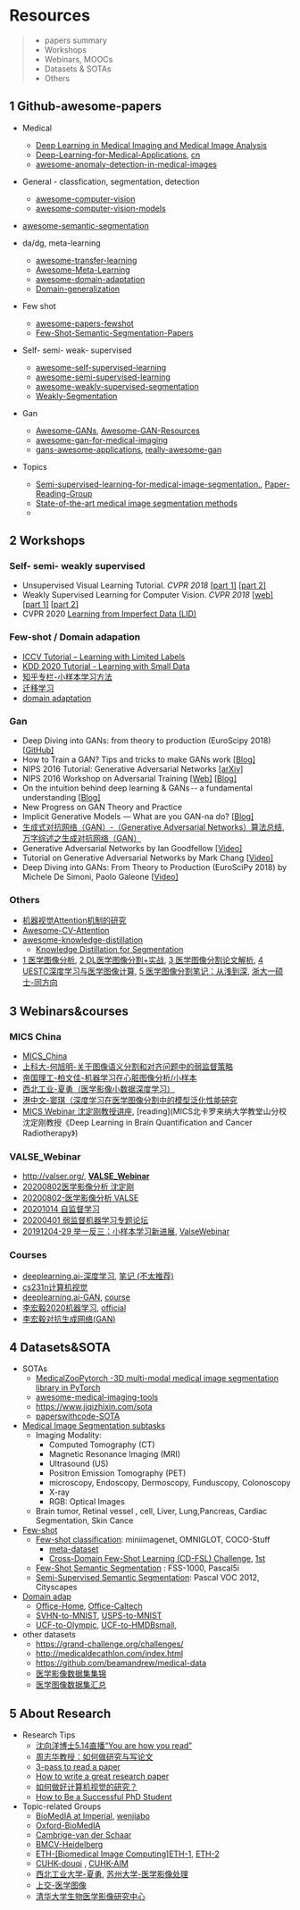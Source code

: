 # Resources

> - papers summary
> - Workshops
> - Webinars, MOOCs
> - Datasets & SOTAs
> - Others



## 1 Github-awesome-papers

- Medical 
  - [Deep Learning in Medical Imaging and Medical Image Analysis](https://github.com/shawnyuen/DeepLearningInMedicalImagingAndMedicalImageAnalysis)
  - [Deep-Learning-for-Medical-Applications](https://github.com/albarqouni/Deep-Learning-for-Medical-Applications), [cn](https://mp.weixin.qq.com/s/pu663z8xTBwmgHACIor_Fg)
  - [awesome-anomaly-detection-in-medical-images](https://github.com/ClancyZhou/awesome-anomaly-detection-in-medical-images)
- General - classfication, segmentation, detection
  - [awesome-computer-vision](https://github.com/jbhuang0604/awesome-computer-vision)
  - [awesome-computer-vision-models](https://github.com/nerox8664/awesome-computer-vision-models)
- [awesome-semantic-segmentation](https://github.com/mrgloom/awesome-semantic-segmentation)
- da/dg, meta-learning
  - [awesome-transfer-learning](https://github.com/artix41/awesome-transfer-learning)
  - [Awesome-Meta-Learning](https://github.com/sudharsan13296/Awesome-Meta-Learning)
  - [awesome-domain-adaptation](https://github.com/zhaoxin94/awesome-domain-adaptation)
  - [Domain-generalization](https://github.com/amber0309/Domain-generalization)
- Few shot
  - [awesome-papers-fewshot](https://github.com/Duan-JM/awesome-papers-fewshot)
  - [Few-Shot-Semantic-Segmentation-Papers](https://github.com/xiaomengyc/Few-Shot-Semantic-Segmentation-Papers)
- Self- semi- weak- supervised
  - [awesome-self-supervised-learning](https://github.com/jason718/awesome-self-supervised-learning)
  - [awesome-semi-supervised-learning](https://github.com/yassouali/awesome-semi-supervised-learning)
  - [awesome-weakly-supervised-segmentation](https://github.com/YimingCuiCuiCui/awesome-weakly-supervised-segmentation)
  - [Weakly-Segmentation](https://github.com/kevinlee9/Semantic-Segmentation#webly)
- Gan 
  - [Awesome-GANs](https://github.com/kozistr/Awesome-GANs), [Awesome-GAN-Resources ](https://github.com/sarvasvkulpati/Awesome-GAN-Resources)
  - [awesome-gan-for-medical-imaging](https://github.com/xinario/awesome-gan-for-medical-imaging)
  - [gans-awesome-applications](https://github.com/nashory/gans-awesome-applications), [really-awesome-gan](https://github.com/nightrome/really-awesome-gan)

- Topics
  - [Semi-supervised-learning-for-medical-image-segmentation.](https://github.com/HiLab-git/SSL4MIS), [Paper-Reading-Group](https://github.com/HiLab-git/Paper-Reading-Group)
  - [State-of-the-art medical image segmentation methods](https://github.com/JunMa11/SOTA-MedSeg)
  - 

## 2 Workshops

### Self- semi- weakly supervised

- Unsupervised Visual Learning Tutorial. *CVPR 2018* [[part 1\]](https://www.youtube.com/watch?v=gSqmUOAMwcc) [[part 2\]](https://www.youtube.com/watch?v=BijK_US6A0w)
- Weakly Supervised Learning for Computer Vision. *CVPR 2018* [[web\]](https://hbilen.github.io/wsl-cvpr18.github.io/) [[part 1\]](https://www.youtube.com/watch?v=bXfZFmE8cjo) [[part 2\]](https://www.youtube.com/watch?v=FetNp6f19IM)
- CVPR 2020 [Learning from Imperfect Data (LID)](https://lidchallenge.github.io/) 




### Few-shot / Domain adapation

- [ICCV Tutorial – Learning with Limited Labels](https://sites.google.com/view/learning-with-limited-data/home)
- [KDD 2020 Tutorial - Learning with Small Data](https://www.bilibili.com/video/BV1jz4y1f7RR?from=search&seid=14434392480920990539)
- [知乎专栏-小样本学习方法](https://zhuanlan.zhihu.com/c_1258398000180768768)
- [迁移学习](https://www.zhihu.com/column/c_189875310)
- [domain adaptation](https://www.zhihu.com/topic/20169165/hot)



### Gan

- Deep Diving into GANs: from theory to production (EuroScipy 2018) [[GitHub\]](https://github.com/zurutech/gans-from-theory-to-production)
- How to Train a GAN? Tips and tricks to make GANs work [[Blog\]](https://github.com/soumith/ganhacks)
- NIPS 2016 Tutorial: Generative Adversarial Networks [[arXiv\]](https://arxiv.org/abs/1701.00160)
- NIPS 2016 Workshop on Adversarial Training [[Web\]](https://sites.google.com/site/nips2016adversarial/) [[Blog\]](http://www.inference.vc/my-summary-of-adversarial-training-nips-workshop/)
- On the intuition behind deep learning & GANs -- a fundamental understanding [[Blog\]](https://blog.waya.ai/introduction-to-gans-a-boxing-match-b-w-neural-nets-b4e5319cc935)
- New Progress on GAN Theory and Practice 
- Implicit Generative Models — What are you GAN-na do? [[Blog\]](https://casmls.github.io/general/2017/05/24/ligm.html)
- [生成式对抗网络（GAN）-（Generative Adversarial Networks）算法总结](https://blog.csdn.net/weixin_44474718/article/details/106445766), [万字综述之生成对抗网络（GAN）](https://zhuanlan.zhihu.com/p/88852004)
- Generative Adversarial Networks by Ian Goodfellow [[Video\]](https://channel9.msdn.com/Events/Neural-Information-Processing-Systems-Conference/Neural-Information-Processing-Systems-Conference-NIPS-2016/Generative-Adversarial-Networks)
- Tutorial on Generative Adversarial Networks by Mark Chang [[Video\]](https://www.youtube.com/playlist?list=PLeeHDpwX2Kj5Ugx6c9EfDLDojuQxnmxmU)
- Deep Diving into GANs: From Theory to Production (EuroSciPy 2018) by Michele De Simoni, Paolo Galeone [[Video\]](https://www.youtube.com/watch?v=CePrdabdtxw)



### Others

- [机器视觉Attention机制的研究](https://www.zhihu.com/column/cvattention)
- [Awesome-CV-Attention](https://github.com/jstudy/Awesome-CV-Attention)
- [awesome-knowledge-distillation](https://github.com/dkozlov/awesome-knowledge-distillation)
  - [Knowledge Distillation for Segmentation ](https://blog.csdn.net/DreamLike_zzg/article/details/106277817)
- [1 医学图像分析](https://www.zhihu.com/column/c_1140558473585668096), [2 DL医学图像分割+实战](https://www.zhihu.com/column/MedicalSegmentation), [3 医学图像分割论文解析](https://www.zhihu.com/column/c_1208035856667316224), [4 UESTC深度学习与医学图像计算](https://www.zhihu.com/column/gwdlcv), [5 医学图像分割笔记：从浅到深](https://www.zhihu.com/column/c_131770871),  [浙大一硕士-同方向](https://www.yuque.com/weijiawu/research)



## 3 Webinars&courses

### MICS China

- [MICS_China](https://space.bilibili.com/269362804?spm_id_from=333.788.b_765f7570696e666f.2)
- [上科大-何旭明-关于图像语义分割和对齐问题中的弱监督策略](https://www.bilibili.com/video/BV1tf4y1X7Hu)
- [帝国理工-柏文佳-机器学习在心脏图像分析/小样本](https://www.bilibili.com/video/BV1tv411v7d6?from=search&seid=1792061805353856694)
- [西北工业-夏勇（医学影像小数据深度学习）](https://www.bilibili.com/video/BV1wz4y1R7cj/?spm_id_from=333.788.videocard.4)
- [港中文-窦琪（深度学习在医学图像分割中的模型泛化性能研究](https://www.bilibili.com/video/BV1Ye411p7Vo)
- [MICS Webinar 沈定刚教授讲座](https://www.iqiyi.com/w_19s6cfwdep.html), [reading](MICS北卡罗来纳大学教堂山分校沈定刚教授《Deep Learning in Brain Quantification and Cancer Radiotherapy》)

### VALSE_Webinar

- http://valser.org/, [**VALSE_Webinar**](https://space.bilibili.com/562085182?spm_id_from=333.788.b_765f7570696e666f.2)
- [20200802医学影像分析 沈定刚](https://www.bilibili.com/video/BV1DA411Y77e)
- [20200802-医学影像分析 VALSE](https://www.bilibili.com/video/BV1CK4y1v7bu)
- [20201014 自监督学习](https://www.bilibili.com/video/BV14D4y197aP)
- [20200401 弱监督机器学习专题论坛](https://www.bilibili.com/video/BV1Xt4y127sX)
- [20191204-29 举一反三：小样本学习新进展](http://valser.org/article-342-1.html), [ValseWebinar](https://www.bilibili.com/video/BV1SJ41167sW?from=search&seid=15604739786336994274)



### Courses

- [deeplearning.ai-深度学习](https://www.bilibili.com/video/BV1FT4y1E74V?from=search&seid=11763306523206547210), [笔记 (不太推荐)](http://www.ai-start.com/)
- [cs231n计算机视觉](https://www.bilibili.com/video/BV1TJ411d7b7?from=search&seid=3748657444621136978)
- [deeplearning.ai-GAN](https://www.bilibili.com/video/BV1b54y1k7bY?from=search&seid=1155582434806829111), [course](https://www.coursera.org/specializations/generative-adversarial-networks-gans?utm_source=deeplearningai&utm_medium=institutions&utm_campaign=EventbritePageGANs)
- [李宏毅2020机器学习](https://www.bilibili.com/video/BV1JE411g7XF/?spm_id_from=333.788.videocard.1), [official](http://speech.ee.ntu.edu.tw/~tlkagk/courses_ML20.html)
- [李宏毅对抗生成网络(GAN)](https://www.bilibili.com/video/BV1Up411R7Lk?p=1)



## 4 Datasets&SOTA

- SOTAs
  - [MedicalZooPytorch -3D multi-modal medical image segmentation library in PyTorch](https://github.com/black0017/MedicalZooPytorch)
  - [awesome-medical-imaging-tools](https://github.com/fepegar/awesome-medical-imaging)
  - https://www.jiqizhixin.com/sota
  - [paperswithcode-SOTA](https://paperswithcode.com/sota)
- [Medical Image Segmentation subtasks](https://paperswithcode.com/area/computer-vision/medical-image-segmentation)
  - Imaging Modality:
    - Computed Tomography (CT)
    - Magnetic Resonance Imaging (MRI)
    - Ultrasound (US)
    - Positron Emission Tomography (PET)
    - microscopy, Endoscopy, Dermoscopy, Funduscopy, Colonoscopy
    - X-ray
    - RGB: Optical Images
  - Brain tumor, Retinal vessel , cell, Liver, Lung,Pancreas, Cardiac Segmentation, Skin Cance
- [Few-shot](https://paperswithcode.com/task/few-shot-learning)
  - [Few-shot classification](https://paperswithcode.com/task/few-shot-image-classification): miniimagenet, OMNIGLOT, COCO-Stuff
    - [meta-dataset](https://github.com/google-research/meta-dataset)
    - [Cross-Domain Few-Shot Learning (CD-FSL) Challenge](https://www.learning-with-limited-labels.com/challenge), [1st](https://github.com/IBM/cdfsl-benchmark)
  - [Few-Shot Semantic Segmentation](https://paperswithcode.com/task/few-shot-image-segmentation/latest#code) : FSS-1000, Pascal5i
  - [Semi-Supervised Semantic Segmentation](https://paperswithcode.com/task/semi-supervised-semantic-segmentation): Pascal VOC 2012, Cityscapes
- [Domain adap](https://paperswithcode.com/task/domain-adaptation)
  - [Office-Home](https://paperswithcode.com/sota/domain-adaptation-on-office-home), [Office-Caltech](https://paperswithcode.com/sota/domain-adaptation-on-office-caltech)
  - [SVHN-to-MNIST](https://paperswithcode.com/sota/domain-adaptation-on-svhn-to-mnist), [USPS-to-MNIST](https://paperswithcode.com/sota/domain-adaptation-on-usps-to-mnist)
  - [UCF-to-Olympic](https://paperswithcode.com/sota/domain-adaptation-on-ucf-to-olympic), [UCF-to-HMDBsmall](https://paperswithcode.com/sota/domain-adaptation-on-ucf-to-hmdbsmall), 
- other datasets
  - https://grand-challenge.org/challenges/
  - http://medicaldecathlon.com/index.html
  - https://github.com/beamandrew/medical-data
  - [医学影像数据集集锦](https://aistudio.baidu.com/aistudio/projectdetail/462184)
  - [医学图像数据集汇总](https://zhuanlan.zhihu.com/p/102855802)



## 5 About Research

- Research Tips
  - [沈向洋博士5.14直播“You are how you read”](https://www.bilibili.com/s/video/BV1df4y1m74k)
  - [周志华教授：如何做研究与写论文](https://zhuanlan.zhihu.com/p/98747105)
  - [3-pass to read a paper](https://web.stanford.edu/class/ee384m/Handouts/HowtoReadPaper.pdf)
  - [How to write a great research paper](https://www.microsoft.com/en-us/research/academic-program/write-great-research-paper/)
  - [如何做好计算机视觉的研究？](https://mp.weixin.qq.com/s?__biz=MzAwMTA3MzM4Nw==&mid=2649439633&idx=1&sn=f9a6b894e4266a6e5ec4b6ec673255a2&chksm=82c0d415b5b75d03faa511eb691630d2e5d3ed2fbe3598629ab20a037b8d95bfa5c795ad1c66&mpshare=1&scene=1&srcid=1205JJGMMw3BmvYdPXJBrNyq##)
  - [How to Be a Successful PhD Student](https://www.cs.jhu.edu/~mdredze/publications/HowtoBeaSuccessfulPhDStudent.pdf)
- Topic-related Groups
  - [BioMedIA at Imperial](https://biomedia.doc.ic.ac.uk/), [wenjiabo](https://www.doc.ic.ac.uk/~wbai/web/news/news_20200623/)
  - [Oxford-BioMedIA](https://eng.ox.ac.uk/biomedical-image-analysis)
  - [Cambrige-van der Schaar](https://www.vanderschaar-lab.com/research-team/)
  - [BMCV-Heidelberg](http://www.bioquant.uni-heidelberg.de/no_cache/research/groups/biomedical_computer_vision/publications.html)
  - [ETH-[Biomedical Image Computing]](https://bmic.ee.ethz.ch/)[ETH-1](https://biomed.ee.ethz.ch/), [ETH-2](https://vision.ee.ethz.ch/education/student-projects/bmic.html)
  - [CUHK-douqi](http://www.cse.cuhk.edu.hk/~qdou/) , [CUHK-AIM](http://www.ee.cityu.edu.hk/~yxyuan/publications/publications.htm)
  - [西北工业大学-夏勇](https://teacher.nwpu.edu.cn/yongxia.html), [苏州大学-医学影像处理](http://mipav.net/)
  - [上交-医学图像](http://mic.sjtu.edu.cn/home/people/faculty)
  - [清华大学生物医学影像研究中心](http://cbir.med.tsinghua.edu.cn/index/)
  
  

